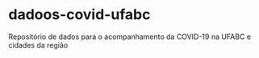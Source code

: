 # dadoos-covid-ufabc
Repositório de dados para o acompanhamento da COVID-19 na UFABC e cidades da região
